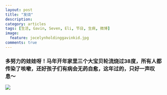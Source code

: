 ```yaml
---
layout: post
title: "发烧"
description: 
category: articles
tags: [生活, Gavin, Seven, Eli, 节日, 生病, 微博]
image:
  feature: jocelynholdinggavinkid.jpg
comments: true
---
```


### 多努力的娃娃呀！马年开年家里三个大宝贝轮流烧过38度，所有人都传染了咳嗽，还好孩子们有病会无药自愈，这年过的，只好一声叹息〜 ###

![](http://i.imgur.com/SueCWov.jpg)